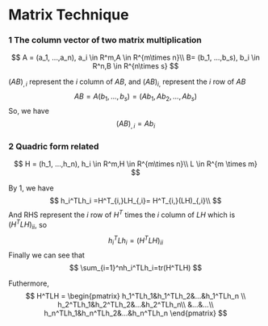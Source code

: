 # Matrix Technique

### 1 The column vector of two matrix multiplication

$$
A = (a_1, ...,a_n), a_i \in R^m,A \in R^{m\times n}\\
B= (b_1, ...,b_s), b_i \in R^n,B \in R^{n\times s}
$$

$(AB)_{,i}$ represent the $i$ column of $AB$, and $(AB)_{i,}$ represent the $i$ row of $AB$
$$
AB =A(b_1, ...,b_s) = (Ab_1, Ab_2,...,Ab_s) 
$$
So, we have
$$
(AB)_{,i} = Ab_i
$$


### 2 Quadric form related

$$
H = (h_1, ...,h_n), h_i \in R^m,H \in R^{m\times n}\\
L  \in R^{m \times m} 
$$

By 1, we have
$$
h_i^TLh_i =H^T_{i,}LH_{,i}= H^T_{i,}(LH)_{,i}\\
$$
And RHS represent the $i$ row of $H^T$ times the $i$ column of $LH$ which is $(H^TLH)_{ii}$, so
$$
h_i^TLh_i = (H^TLH)_{ii}
$$
Finally we can see that
$$
\sum_{i=1}^nh_i^TLh_i=tr(H^TLH)
$$


Futhermore, 
$$
H^TLH = 
\begin{pmatrix}
h_1^TLh_1&h_1^TLh_2&...&h_1^TLh_n \\
h_2^TLh_1&h_2^TLh_2&...&h_2^TLh_n\\
&...&...\\
h_n^TLh_1&h_n^TLh_2&...&h_n^TLh_n
\end{pmatrix}
$$

